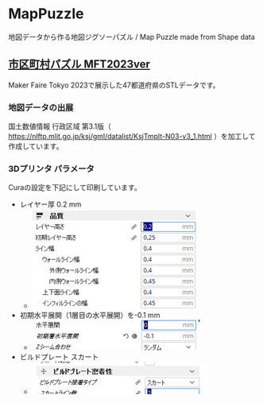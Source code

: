 # MapPuzzle
地図データから作る地図ジグソーパズル / Map Puzzle made from Shape data

## [市区町村パズル MFT2023ver](https://github.com/tomitomi3/MapPuzzle/tree/main/CityPuzzle_MFT2023)

Maker Faire Tokyo 2023で展示した47都道府県のSTLデータです。

### 地図データの出展

国土数値情報 行政区域 第3.1版（ https://nlftp.mlit.go.jp/ksj/gml/datalist/KsjTmplt-N03-v3_1.html ）を加工して作成しています。

### 3Dプリンタ パラメータ

Curaの設定を下記にして印刷しています。

* レイヤー厚 0.2 mm
  * <img src="img\3dprinter_setting_3.PNG">
* 初期水平展開（1層目の水平展開）を-0.1 mm
  * <img src="img\3dprinter_setting_1.PNG">
* ビルドプレート スカート
  * <img src="img\3dprinter_setting_2.PNG">
